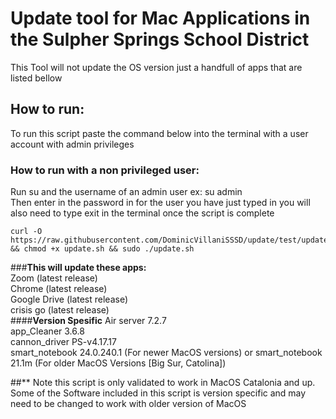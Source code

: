 # Update tool for Mac Applications in the Sulpher Springs School District 
This Tool will not update the OS version just a handfull of apps that are listed bellow 

## How to run:
To run this script paste the command below into the terminal with a user account with admin privileges  
### How to run with a non privileged user:
Run su and the username of an admin user ex: su admin  
Then enter in the password in for the user you have just typed in
you will also need to type exit in the terminal once the script is complete 


```
curl -O https://raw.githubusercontent.com/DominicVillaniSSSD/update/test/update.sh && chmod +x update.sh && sudo ./update.sh
```

###**This will update these apps:**  
Zoom (latest release)  
Chrome (latest release)  
Google Drive (latest release)  
crisis go (latest release)  
####**Version Spesific** 
Air server 7.2.7  
app_Cleaner 3.6.8  
cannon_driver PS-v4.17.17  
smart_notebook 24.0.240.1 (For newer MacOS versions) or
smart_notebook 21.1m (For older MacOS Versions [Big Sur, Catolina])


##** Note this script is only validated to work in MacOS Catalonia and up. Some of the Software included in this script is version specific and may need to be changed to work with older version of MacOS



